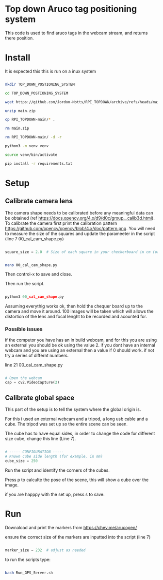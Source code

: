 # Top down Aruco tag positioning system

This code is used to find aruco tags in the webcam stream, and returns there position.

# Install

It is expected this this is run on a inux system

```bash

mkdir TOP_DOWN_POSTIONING_SYSTEM

cd TOP_DOWN_POSTIONING_SYSTEM

wget https://github.com/Jordon-Notts/RPI_TOPDOWN/archive/refs/heads/main.zip

unzip main.zip

cp RPI_TOPDOWN-main/* .

rm main.zip

rm RPI_TOPDOWN-main/ -d -r

python3 -m venv venv

source venv/bin/activate

pip install -r requirements.txt

```

# Setup

## Calibrate camera lens

The camera shape needs to be calibrated before any meaningful data can be obtained (ref https://docs.opencv.org/4.x/d9/d0c/group__calib3d.html). To calibrate the camera first print the calibration pattern https://github.com/opencv/opencv/blob/4.x/doc/pattern.png. You will need to measure the size of the squares and update the parameeter in the script (line 7 00_cal_cam_shape.py)

```python

square_size = 2.0  # Size of each square in your checkerboard in cm (or any unit)

```

```bash

nano 00_cal_cam_shape.py

```

Then control-x to save and close.

Then run the script.

```python

python3 00_cal_cam_shape.py

```

Assuming everythig works ok, then hold the chequer board up to the camera and move it around. 100 images will be taken which will allows the distortion of the lens and focal lenght to be recorded and acounted for.

### Possible issues

if the computor you have has an in build webcam, and for this you are using an external you should be ok using the value 2. if you dont have an internal webcam and you are using an external then a value if 0 should work. if not try a series of differnt numbers.

line 21 00_cal_cam_shape.py

```python

# Open the webcam
cap = cv2.VideoCapture(2)

```

## Calibrate global space

This part of the setup is to tell the system where the global origin is.

For this i used an external webcam and a tripod, a long usb cable and a cube. The tripod was set up so the entire scene can be seen.

The cube has to have equal sides, in order to change the code for different size cube, change this line (Line 7).

```python 

# ----- CONFIGURATION -----
# Known cube side length (for example, in mm)
cube_size = 250

```

Run the script and identify the corners of the cubes.

Press p to calculte the pose of the scene, this will show a cube over the image.

if you are happpy with the set up, press s to save.

# Run

Downaload and print the markers from https://chev.me/arucogen/

ensure the correct size of the markers are inputted into the script (line 7)

```python

marker_size = 232  # adjust as needed

```

to run the scripts type:

```bash

bash Run_GPS_Server.sh 

```


